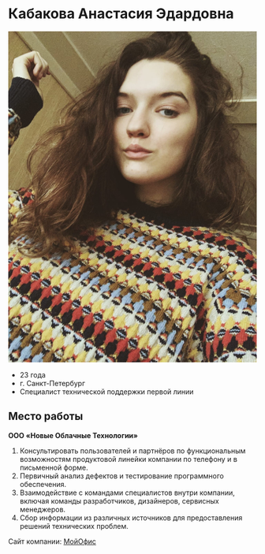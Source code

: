 # Кабакова Анастасия Эдардовна
![Фото](/яяяяяяяяяяяяяя.jpg)

- 23 года
- г. Санкт-Петербург 
- Специалист технической поддержки первой линии
## Место работы
**ООО «Новые Облачные Технологии»** 
1. Консультировать пользователей и партнёров по функциональным возможностям продуктовой линейки компании по телефону и в письменной форме.
2. Первичный анализ дефектов и тестирование программного обеспечения.
3. Взаимодействие с командами специалистов внутри компании, включая команды разработчиков, дизайнеров, сервисных менеджеров.
4. Сбор информации из различных источников для предоставления решений технических проблем.

Сайт компании: [МойОфис](https://myoffice.ru/)
